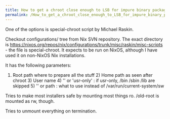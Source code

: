 ```yaml
---
title: How to get a chroot close enough to LSB for impure binary packages to work
permalink: /How_to_get_a_chroot_close_enough_to_LSB_for_impure_binary_packages_to_work/
---
```


One of the options is special-chroot script by Michael Raskin.

Checkout configurations/ tree from Nix SVN repository. The exact directory is <https://nixos.org/repos/nix/configurations/trunk/misc/raskin/misc-scripts> - the file is special-chroot. It expects to be run on NixOS, although I have used it on non-NixOS Nix installations.

It has the following parameters:

1) Root path where to prepare all the stuff 2) Home path as seen after chroot 3) User name 4) '' or 'usr-only' : if usr-only, /bin /sbin /lib are skipped 5) '' or path : what to use instead of /var/run/current-system/sw

Tries to make most installers safe by mounting most things ro. /old-root is mounted as rw, though.

Tries to unmount everything on termination.